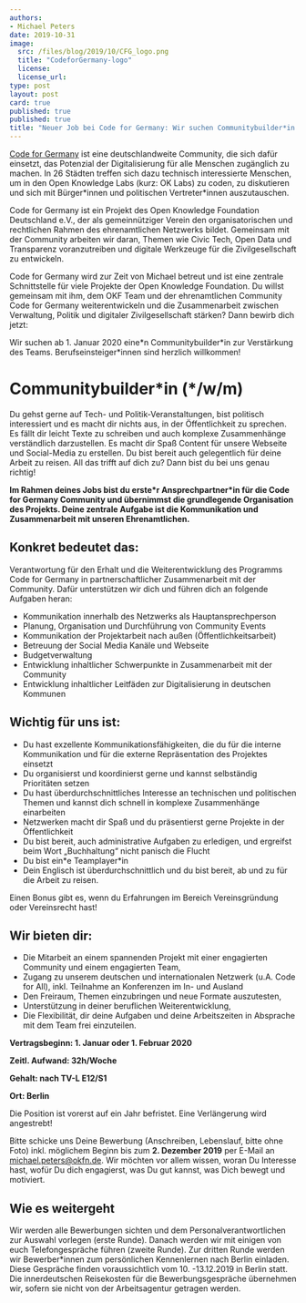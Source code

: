 ```yaml
---
authors:
- Michael Peters
date: 2019-10-31
image:
  src: /files/blog/2019/10/CFG_logo.png
  title: "CodeforGermany-logo"
  license:
  license_url:
type: post
layout: post
card: true
published: true
published: true
title: "Neuer Job bei Code for Germany: Wir suchen Communitybuilder*in! (80%, ab Januar 2020)"
---
```


[Code for Germany](https://codefor.de/) ist eine deutschlandweite Community, die sich dafür einsetzt, das Potenzial der Digitalisierung für alle Menschen zugänglich zu machen. In 26 Städten treffen sich dazu technisch interessierte Menschen, um in den Open Knowledge Labs (kurz: OK Labs) zu coden, zu diskutieren und sich mit Bürger\*innen und politischen Vertreter\*innen auszutauschen.

Code for Germany ist ein Projekt des Open Knowledge Foundation Deutschland e.V., der als gemeinnütziger Verein den organisatorischen und rechtlichen Rahmen des ehrenamtlichen Netzwerks bildet. Gemeinsam mit der Community arbeiten wir daran, Themen wie Civic Tech, Open Data und Transparenz voranzutreiben und digitale Werkzeuge für die Zivilgesellschaft zu entwickeln.

Code for Germany wird zur Zeit von Michael betreut und ist eine zentrale Schnittstelle für viele Projekte der Open Knowledge Foundation. Du willst gemeinsam mit ihm, dem OKF Team und der ehrenamtlichen Community Code for Germany weiterentwickeln und die Zusammenarbeit zwischen Verwaltung, Politik und digitaler Zivilgesellschaft stärken? Dann bewirb dich jetzt:

Wir suchen ab 1. Januar 2020 eine\*n Communitybuilder\*in zur Verstärkung des Teams. Berufseinsteiger\*innen sind herzlich willkommen!

# Communitybuilder\*in (\*/w/m)

Du gehst gerne auf Tech- und Politik-Veranstaltungen, bist politisch interessiert und es macht dir nichts aus, in der Öffentlichkeit zu sprechen. Es fällt dir leicht Texte zu schreiben und auch komplexe Zusammenhänge verständlich darzustellen. Es macht dir Spaß Content für unsere Webseite und Social-Media zu erstellen. Du bist bereit auch gelegentlich für deine Arbeit zu reisen. All das trifft auf dich zu? Dann bist du bei uns genau richtig!

**Im Rahmen deines Jobs bist du erste*r Ansprechpartner\*in für die Code for Germany Community und übernimmst die grundlegende Organisation des Projekts. Deine zentrale Aufgabe ist die Kommunikation und Zusammenarbeit mit unseren Ehrenamtlichen.**

## Konkret bedeutet das:

Verantwortung für den Erhalt und die Weiterentwicklung des Programms Code for Germany in partnerschaftlicher Zusammenarbeit mit der Community. Dafür unterstützen wir dich und führen dich an folgende Aufgaben heran:

* Kommunikation innerhalb des Netzwerks als Hauptansprechperson
* Planung, Organisation und Durchführung von Community Events
* Kommunikation der Projektarbeit nach außen (Öffentlichkeitsarbeit)
* Betreuung der Social Media Kanäle und Webseite
* Budgetverwaltung
* Entwicklung inhaltlicher Schwerpunkte in Zusammenarbeit mit der Community
* Entwicklung inhaltlicher Leitfäden zur Digitalisierung in deutschen Kommunen

## Wichtig für uns ist:

* Du hast exzellente Kommunikationsfähigkeiten, die du für die interne Kommunikation und für die externe Repräsentation des Projektes einsetzt
* Du organisierst und koordinierst gerne und kannst selbständig Prioritäten setzen
* Du hast überdurchschnittliches Interesse an technischen und politischen Themen und kannst dich schnell in komplexe Zusammenhänge einarbeiten
* Netzwerken macht dir Spaß und du präsentierst gerne Projekte in der Öffentlichkeit
* Du bist bereit, auch administrative Aufgaben zu erledigen, und ergreifst beim Wort „Buchhaltung“ nicht panisch die Flucht
* Du bist ein\*e Teamplayer\*in
* Dein Englisch ist überdurchschnittlich und du bist bereit, ab und zu für die Arbeit zu reisen.

Einen Bonus gibt es, wenn du Erfahrungen im Bereich Vereinsgründung oder Vereinsrecht hast!

## Wir bieten dir:

* Die Mitarbeit an einem spannenden Projekt mit einer engagierten Community und einem engagierten Team,
* Zugang zu unserem deutschen und internationalen Netzwerk (u.A. Code for All), inkl. Teilnahme an Konferenzen im In- und Ausland
* Den Freiraum, Themen einzubringen und neue Formate auszutesten,
* Unterstützung in deiner beruflichen Weiterentwicklung,
* Die Flexibilität, dir deine Aufgaben und deine Arbeitszeiten in Absprache mit dem Team frei einzuteilen.

**Vertragsbeginn: 1. Januar oder 1. Februar 2020**

**Zeitl. Aufwand: 32h/Woche**

**Gehalt: nach TV-L E12/S1**

**Ort: Berlin**

Die Position ist vorerst auf ein Jahr befristet. Eine Verlängerung wird angestrebt!

Bitte schicke uns Deine Bewerbung (Anschreiben, Lebenslauf, bitte ohne Foto) inkl. möglichem Beginn bis zum **2. Dezember 2019** per E-Mail an michael.peters@okfn.de. Wir möchten vor allem wissen, woran Du Interesse hast, wofür Du dich engagierst, was Du gut kannst, was Dich bewegt und motiviert.

## Wie es weitergeht

Wir werden alle Bewerbungen sichten und dem Personalverantwortlichen zur Auswahl vorlegen (erste Runde). Danach werden wir mit einigen von euch Telefongespräche führen (zweite Runde). Zur dritten Runde werden wir Bewerber\*innen zum persönlichen Kennenlernen nach Berlin einladen. Diese Gespräche finden voraussichtlich vom 10. -13.12.2019 in Berlin statt. Die innerdeutschen Reisekosten für die Bewerbungsgespräche übernehmen wir, sofern sie nicht von der Arbeitsagentur getragen werden.
